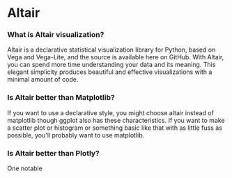 # Altair
### What is Altair visualization?
Altair is a declarative statistical visualization library for Python, based on Vega and Vega-Lite, and the source is available here on GitHub. With Altair, you can spend more time understanding your data and its meaning. This elegant simplicity produces beautiful and effective visualizations with a minimal amount of code.
### Is Altair better than Matplotlib?
If you want to use a declarative style, you might choose altair instead of matplotlib though ggplot also has these characteristics. If you want to make a scatter plot or histogram or something basic like that with as little fuss as possible, you'll probably want to use matplotlib.
### Is Altair better than Plotly?
One notable 
